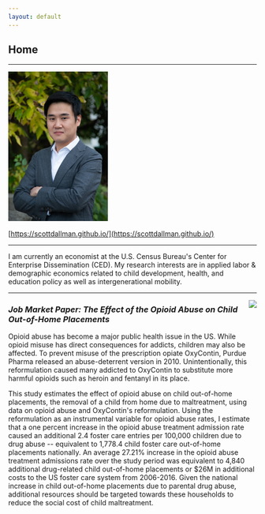 ```yaml
---
layout: default
---
```


## Home
---

<img style="float: center;" width="40%" height="40%" src="images/IMG-3356.JPG">

[https://scottdallman.github.io/](https://scottdallman.github.io/)

---
I am currently an economist at the U.S. Census Bureau's Center for Enterprise Dissemination (CED). My research interests are in applied labor & demographic economics related to child development, health, and education policy as well as intergenerational mobility.

---

<img style="float: right;" src="https://images.squarespace-cdn.com/content/v1/567b7000dc5cb40b6b4ba08b/1467518460740-J1KB1GMR2J6LSTN27CB3/image-asset.png?format=500w">

### _*Job Market Paper: The Effect of the Opioid Abuse on Child Out-of-Home Placements*_ 

Opioid abuse has become a major public health issue in the US. While opioid misuse has direct consequences for addicts, children may also be affected. To prevent misuse of the prescription opiate OxyContin, Purdue Pharma released an abuse-deterrent version in 2010. Unintentionally, this reformulation caused many addicted to OxyContin to substitute more harmful opioids such as heroin and fentanyl in its place.

This study estimates the effect of opioid abuse on child out-of-home placements, the removal of a child from home due to maltreatment, using data on opioid abuse and OxyContin's reformulation. Using the reformulation as an instrumental variable for opioid abuse rates, I estimate that a one percent increase in the opioid abuse treatment admission rate caused an additional 2.4 foster care entries per 100,000 children due to drug abuse -- equivalent to 1,778.4 child foster care out-of-home placements nationally. An average 27.21% increase in the opioid abuse treatment admissions rate over the study period was equivalent to 4,840 additional drug-related child out-of-home placements or $26M in additional costs to the US foster care system from 2006-2016. Given the national increase in child out-of-home placements due to parental drug abuse, additional resources should be targeted towards these households to reduce the social cost of child maltreatment.

